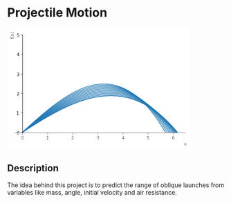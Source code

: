 # Projectile Motion

<img src="img.png">

## Description
The idea behind this project is to predict the range of oblique launches from variables like mass, angle, initial velocity and air resistance.
